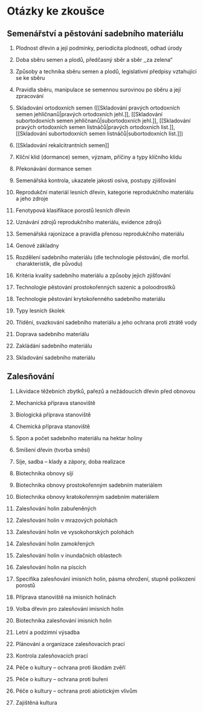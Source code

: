 # Otázky ke zkoušce

## Semenářství a pěstování sadebního materiálu
      
1. Plodnost dřevin a její podmínky, periodicita plodnosti, odhad úrody

2. Doba sběru semen a plodů, předčasný sběr a sběr ,,za zelena“

3. Způsoby a technika sběru semen a plodů, legislativní předpisy vztahující se ke sběru

4. Pravidla sběru, manipulace se semennou surovinou po sběru a její zpracování

5. Skladování ortodoxních semen ([[Skladování pravých ortodoxních semen jehličnanů|pravých ortodoxních jehl.]], [[Skladování subortodoxních semen jehličnanů|subortodoxních jehl.]], [[Skladování pravých ortodoxních semen listnáčů|pravých ortodoxních list.]], [[Skladování subortodoxních semen listnáčů|subortodoxních list.]])

6. [[Skladování rekalcitrantních semen]]

7. Klíční klid (dormance) semen, význam, příčiny a typy klíčního klidu

8. Překonávání dormance semen

9. Semenářská kontrola, ukazatele jakosti osiva, postupy zjišťování

10. Reprodukční materiál lesních dřevin, kategorie reprodukčního materiálu a jeho zdroje

11. Fenotypová klasifikace porostů lesních dřevin

12. Uznávání zdrojů reprodukčního materiálu, evidence zdrojů

13. Semenářská rajonizace a pravidla přenosu reprodukčního materiálu

14. Genové základny

15. Rozdělení sadebního materiálu (dle technologie pěstování, dle morfol. charakteristik, dle původu)

16. Kritéria kvality sadebního materiálu a způsoby jejich zjišťování

17. Technologie pěstování prostokořenných sazenic a poloodrostků

18. Technologie pěstování krytokořenného sadebního materiálu

19. Typy lesních školek

20. Třídění, svazkování sadebního materiálu a jeho ochrana proti ztrátě vody

21. Doprava sadebního materiálu

22. Zakládání sadebního materiálu

23. Skladování sadebního materiálu

## Zalesňování
      
1. Likvidace těžebních zbytků, pařezů a nežádoucích dřevin před obnovou

2. Mechanická příprava stanoviště

3. Biologická příprava stanoviště

4. Chemická příprava stanoviště

5. Spon a počet sadebního materiálu na hektar holiny

6. Smíšení dřevin (tvorba směsí)

7. Síje, sadba – klady a zápory, doba realizace

8. Biotechnika obnovy síjí

9. Biotechnika obnovy prostokořenným sadebním materiálem

10. Biotechnika obnovy kratokořenným sadebním materiálem

11. Zalesňování holin zabuřeněných

12. Zalesňování holin v mrazových polohách

13. Zalesňování holin ve vysokohorských polohách

14. Zalesňování holin zamokřených

15. Zalesňování holin v inundačních oblastech

16. Zalesňování holin na píscích

17. Specifika zalesňování imisních holin, pásma ohrožení, stupně poškození porostů

18. Příprava stanoviště na imisních holinách

19. Volba dřevin pro zalesňování imisních holin

20. Biotechnika zalesňování imisních holin

21. Letní a podzimní výsadba

22. Plánování a organizace zalesňovacích prací

23. Kontrola zalesňovacích prací

24. Péče o kultury – ochrana proti škodám zvěří

25. Péče o kultury – ochrana proti buřeni

26. Péče o kultury – ochrana proti abiotickým vlivům

27. Zajištěná kultura